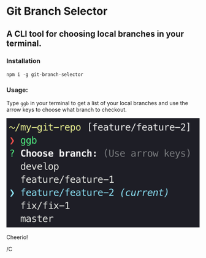 # Git Branch Selector

## A CLI tool for choosing local branches in your terminal.

### Installation

`npm i -g git-branch-selector`

### Usage:

Type `ggb` in your terminal to get a list of your local branches and use the arrow keys to choose what branch to checkout.

![Usage](https://raw.githubusercontent.com/christianalares/git-branch-selector/master/usage.png)

Cheerio!

/C

